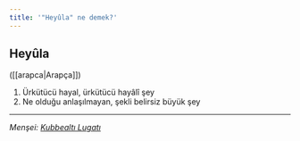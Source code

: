 ```yaml
---
title: '"Heyûla" ne demek?'
---
```


## Heyûla
([[arapca|Arapça]]) 
1. Ürkütücü hayal, ürkütücü hayâlî şey
2. Ne olduğu anlaşılmayan, şekli belirsiz büyük şey

---
*Menşei: [Kubbealtı Lugatı](https://www.lugatim.com/s/Heyûla)*